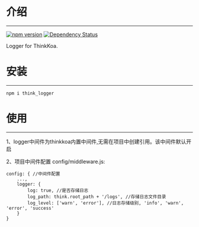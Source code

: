 # 介绍
-----

[![npm version](https://badge.fury.io/js/think_logger.svg)](https://badge.fury.io/js/think_logger)
[![Dependency Status](https://david-dm.org/thinkkoa/think_logger.svg)](https://david-dm.org/thinkkoa/think_logger)

Logger for ThinkKoa.

# 安装
-----

```
npm i think_logger
```

# 使用
-----

1、logger中间件为thinkkoa内置中间件,无需在项目中创建引用。该中间件默认开启

2、项目中间件配置 config/middleware.js:
```
config: { //中间件配置
    ...,
    logger: {
        log: true, //是否存储日志
        log_path: think.root_path + '/logs', //存储日志文件目录
        log_level: ['warn', 'error'], //日志存储级别, 'info', 'warn', 'error', 'success'
    }
}
```